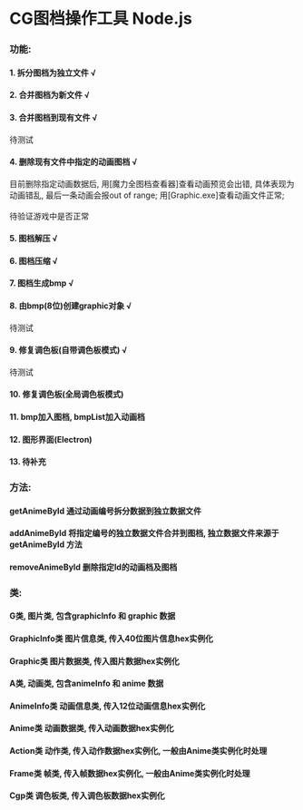 # CG图档操作工具 Node.js

### 功能:
#### 1. 拆分图档为独立文件 √
#### 2. 合并图档为新文件  √
#### 3. 合并图档到现有文件  √
待测试
#### 4. 删除现有文件中指定的动画图档  √
目前删除指定动画数据后, 用[魔力全图档查看器]查看动画预览会出错, 具体表现为动画错乱, 最后一条动画会报out of range; 用[Graphic.exe]查看动画文件正常; <br><br>
待验证游戏中是否正常
#### 5. 图档解压  √
#### 6. 图档压缩   √
#### 7. 图档生成bmp  √
#### 8. 由bmp(8位)创建graphic对象  √
待测试
#### 9. 修复调色板(自带调色板模式)  √
待测试
#### 10. 修复调色板(全局调色板模式)
#### 11. bmp加入图档, bmpList加入动画档
#### 12. 图形界面(Electron)
#### 13. 待补充


### 方法:
#### getAnimeById 通过动画编号拆分数据到独立数据文件
#### addAnimeById 将指定编号的独立数据文件合并到图档, 独立数据文件来源于 getAnimeById 方法
#### removeAnimeById 删除指定Id的动画档及图档
#### 

### 类:
#### G类, 图片类, 包含graphicInfo 和 graphic 数据
#### GraphicInfo类 图片信息类, 传入40位图片信息hex实例化
#### Graphic类 图片数据类, 传入图片数据hex实例化
#### A类, 动画类, 包含animeInfo 和 anime 数据
#### AnimeInfo类 动画信息类, 传入12位动画信息hex实例化
#### Anime类 动画数据类, 传入动画数据hex实例化
#### Action类 动作类, 传入动作数据hex实例化, 一般由Anime类实例化时处理
#### Frame类 帧类, 传入帧数据hex实例化, 一般由Anime类实例化时处理
#### Cgp类 调色板类, 传入调色板数据hex实例化
